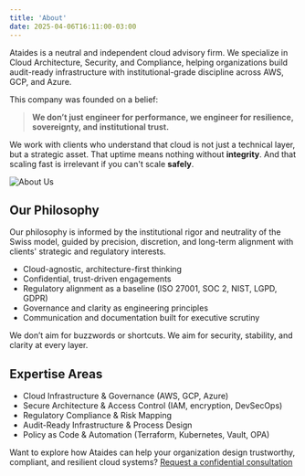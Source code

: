 ```yaml
---
title: 'About'
date: 2025-04-06T16:11:00-03:00
---
```


Ataides is a neutral and independent cloud advisory firm. We specialize in Cloud Architecture, Security, and Compliance, helping organizations build audit-ready infrastructure with institutional-grade discipline across AWS, GCP, and Azure.

This company was founded on a belief:

> **We don’t just engineer for performance, we engineer for resilience, sovereignty, and institutional trust.**

We work with clients who understand that cloud is not just a technical layer, but a strategic asset. That uptime means nothing without **integrity**. And that scaling fast is irrelevant if you can't scale **safely**.

![About Us](/images/70571821-be9a-4237-b52b-b0a0c7f788d5_cloud-compliance-illustration.png)

## Our Philosophy

Our philosophy is informed by the institutional rigor and neutrality of the Swiss model, guided by precision, discretion, and long-term alignment with clients' strategic and regulatory interests.

- Cloud-agnostic, architecture-first thinking
- Confidential, trust-driven engagements
- Regulatory alignment as a baseline (ISO 27001, SOC 2, NIST, LGPD, GDPR)
- Governance and clarity as engineering principles
- Communication and documentation built for executive scrutiny

We don’t aim for buzzwords or shortcuts.
We aim for security, stability, and clarity at every layer.

## Expertise Areas

- Cloud Infrastructure & Governance (AWS, GCP, Azure)
- Secure Architecture & Access Control (IAM, encryption, DevSecOps)
- Regulatory Compliance & Risk Mapping
- Audit-Ready Infrastructure & Process Design
- Policy as Code & Automation (Terraform, Kubernetes, Vault, OPA)

Want to explore how Ataides can help your organization design trustworthy, compliant, and resilient cloud systems?
[Request a confidential consultation](/contact)
